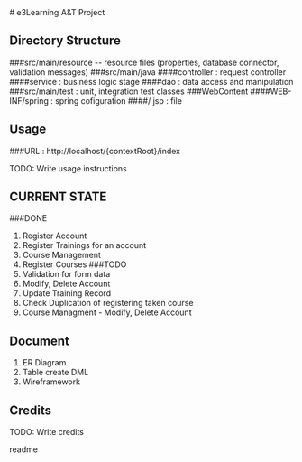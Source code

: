 <snippet>
# e3Learning A&T Project
 

## Directory Structure
###src/main/resource  -- resource files (properties, database connector, validation messages)
###src/main/java
####controller : request controller 
####service  : business logic stage
####dao   : data access and manipulation
###src/main/test  : unit, integration test classes
###WebContent
####WEB-INF/spring : spring cofiguration
####/ jsp : file 
## Usage
###URL  :  http://localhost/{contextRoot}/index 


TODO: Write usage instructions

## CURRENT STATE
###DONE
 1. Register Account
 2. Register Trainings for an account
 3. Course Management 
 4. Register Courses
###TODO
 1. Validation for form data 
 2. Modify, Delete Account 
 3. Update Training Record 
 4. Check Duplication of registering taken course
 5. Course Managment - Modify, Delete Account

## Document
1. ER Diagram
2. Table create DML
3. Wireframework

## Credits

TODO: Write credits

  <tabTrigger>readme</tabTrigger>
</snippet>

